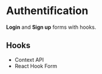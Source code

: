 # Authentification

**Login** and **Sign up** forms with hooks.

## Hooks
- Context API
- React Hook Form


